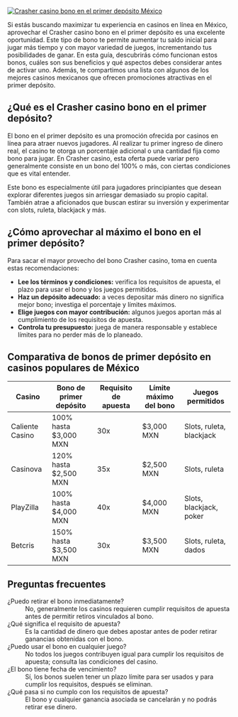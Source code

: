 [![Crasher casino bono en el primer depósito México](https://123-caf.pages.dev/gitsignup.png)](https://vrmoo.ru/Bt82HjjY)

<p>Si estás buscando maximizar tu experiencia en casinos en línea en México, aprovechar el Crasher casino bono en el primer depósito es una excelente oportunidad. Este tipo de bono te permite aumentar tu saldo inicial para jugar más tiempo y con mayor variedad de juegos, incrementando tus posibilidades de ganar. En esta guía, descubrirás cómo funcionan estos bonos, cuáles son sus beneficios y qué aspectos debes considerar antes de activar uno. Además, te compartimos una lista con algunos de los mejores casinos mexicanos que ofrecen promociones atractivas en el primer depósito.</p>  <h2>¿Qué es el Crasher casino bono en el primer depósito?</h2> <p>El bono en el primer depósito es una promoción ofrecida por casinos en línea para atraer nuevos jugadores. Al realizar tu primer ingreso de dinero real, el casino te otorga un porcentaje adicional o una cantidad fija como bono para jugar. En Crasher casino, esta oferta puede variar pero generalmente consiste en un bono del 100% o más, con ciertas condiciones que es vital entender.</p> <p>Este bono es especialmente útil para jugadores principiantes que desean explorar diferentes juegos sin arriesgar demasiado su propio capital. También atrae a aficionados que buscan estirar su inversión y experimentar con slots, ruleta, blackjack y más.</p>  <h2>¿Cómo aprovechar al máximo el bono en el primer depósito?</h2> <p>Para sacar el mayor provecho del bono Crasher casino, toma en cuenta estas recomendaciones:</p> <ul>   <li><strong>Lee los términos y condiciones:</strong> verifica los requisitos de apuesta, el plazo para usar el bono y los juegos permitidos.</li>   <li><strong>Haz un depósito adecuado:</strong> a veces depositar más dinero no significa mejor bono; investiga el porcentaje y límites máximos.</li>   <li><strong>Elige juegos con mayor contribución:</strong> algunos juegos aportan más al cumplimiento de los requisitos de apuesta.</li>   <li><strong>Controla tu presupuesto:</strong> juega de manera responsable y establece límites para no perder más de lo planeado.</li> </ul>  <h2>Comparativa de bonos de primer depósito en casinos populares de México</h2> <table>   <thead>     <tr>       <th>Casino</th>       <th>Bono de primer depósito</th>       <th>Requisito de apuesta</th>       <th>Límite máximo del bono</th>       <th>Juegos permitidos</th>     </tr>   </thead>   <tbody>     <tr>       <td>Caliente Casino</td>       <td>100% hasta $3,000 MXN</td>       <td>30x</td>       <td>$3,000 MXN</td>       <td>Slots, ruleta, blackjack</td>     </tr>     <tr>       <td>Casinova</td>       <td>120% hasta $2,500 MXN</td>       <td>35x</td>       <td>$2,500 MXN</td>       <td>Slots, ruleta</td>     </tr>     <tr>       <td>PlayZilla</td>       <td>100% hasta $4,000 MXN</td>       <td>40x</td>       <td>$4,000 MXN</td>       <td>Slots, blackjack, poker</td>     </tr>     <tr>       <td>Betcris</td>       <td>150% hasta $3,500 MXN</td>       <td>30x</td>       <td>$3,500 MXN</td>       <td>Slots, ruleta, dados</td>     </tr>   </tbody> </table>  <h2>Preguntas frecuentes</h2> <dl>   <dt>¿Puedo retirar el bono inmediatamente?</dt>   <dd>No, generalmente los casinos requieren cumplir requisitos de apuesta antes de permitir retiros vinculados al bono.</dd>    <dt>¿Qué significa el requisito de apuesta?</dt>   <dd>Es la cantidad de dinero que debes apostar antes de poder retirar ganancias obtenidas con el bono.</dd>    <dt>¿Puedo usar el bono en cualquier juego?</dt>   <dd>No todos los juegos contribuyen igual para cumplir los requisitos de apuesta; consulta las condiciones del casino.</dd>    <dt>¿El bono tiene fecha de vencimiento?</dt>   <dd>Sí, los bonos suelen tener un plazo límite para ser usados y para cumplir los requisitos, después se eliminan.</dd>    <dt>¿Qué pasa si no cumplo con los requisitos de apuesta?</dt>   <dd>El bono y cualquier ganancia asociada se cancelarán y no podrás retirar ese dinero.</dd> </dl>
